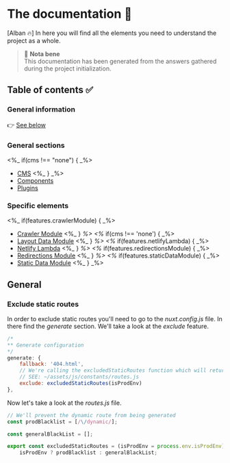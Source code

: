 # The documentation 📝

[Alban 🔥] In here you will find all the elements you need to understand the project as a whole.

> 🚨 **Nota bene**  
> This documentation has been generated from the answers gathered during the project initialization.

## Table of contents ✅

### General information
👉 [See below](##General)

### General sections
<%_ if(cms !== "none") { _%>
-   [CMS](./cms)
<%_ } _%>
-   [Components](./components)
-   [Plugins](./plugins)

### Specific elements
<%_ if(features.crawlerModule) { _%>
-   [Crawler Module](./custom-nuxt-modules/Crawler.md)
<%_ } _%>
<%_ if(cms !== 'none') { _%>
-   [Layout Data Module](./custom-nuxt-modules/LayoutData.md)
<%_ } _%>
<%_ if(features.netlifyLambda) { _%>
-   [Netlify Lambda](./netlify/Lambda.md)
<%_ } _%>
<%_ if(features.redirectionsModule) { _%>
-   [Redirections Module](./custom-nuxt-modules/Redirections.md)
<%_ } _%>
<%_ if(features.staticDataModule) { _%>
-   [Static Data Module](./custom-nuxt-modules/StaticData.md)
<%_ } _%>


## General

### Exclude static routes

In order to exclude static routes you'll need to go to the _nuxt.config.js_ file.
In there find the _generate_ section. We'll take a look at the _exclude_ feature.

```js
/*
** Generate configuration
*/
generate: {
    fallback: '404.html',
    // We're calling the excludedStaticRoutes function which will return the routes to exclude.
    // SEE: ~/assets/js/constants/routes.js
    exclude: excludedStaticRoutes(isProdEnv)
},
```

Now let's take a look at the _routes.js_ file.

```js
// We'll prevent the dynamic route from being generated
const prodBlacklist = [/\/dynamic/];

const generalBlackList = [];

export const excludedStaticRoutes = (isProdEnv = process.env.isProdEnv) =>
    isProdEnv ? prodBlacklist : generalBlackList;
```

